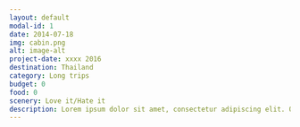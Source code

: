 ```yaml
---
layout: default
modal-id: 1
date: 2014-07-18
img: cabin.png
alt: image-alt
project-date: xxxx 2016
destination: Thailand
category: Long trips
budget: 0
food: 0
scenery: Love it/Hate it
description: Lorem ipsum dolor sit amet, consectetur adipiscing elit. Quisque eget odio a ligula aliquet feugiat sit amet sed nisi. Donec pharetra at metus nec lacinia. Aenean egestas tristique mauris ac lacinia. Praesent hendrerit accumsan neque, nec facilisis tellus aliquet et. Aliquam porta auctor leo quis bibendum. Etiam molestie facilisis eleifend. Vivamus dui tortor, mollis et quam eu, sollicitudin laoreet quam. Sed sit amet est quam<br />Vestibulum augue ex, porttitor eu ipsum sed, facilisis facilisis eros. Phasellus eget nisi non justo tristique rhoncus ut id quam. Lorem ipsum dolor sit amet, consectetur adipiscing elit. Nunc placerat lacus dui, in tempus tellus finibus sit amet. Nullam ut sapien augue. Aliquam porta justo in ante iaculis, sit amet rhoncus augue vestibulum. Praesent vehicula ante augue, id efficitur urna auctor in. Maecenas lectus massa, pharetra quis mi sed, tempus fermentum neque. Duis dignissim pharetra justo, vitae tincidunt magna lobortis id. Quisque eleifend, ante eget mattis pulvinar, justo diam finibus felis, consequat feugiat massa diam a dui. Pellentesque vel dui ac magna imperdiet laoreet id sit amet urna. Duis vitae risus et est varius pharetra in vel justo. Quisque accumsan, nulla et congue porttitor, tortor quam tempus enim, non porta purus enim id nisi<br />Pellentesque orci risus, sollicitudin in turpis ut, aliquam vestibulum massa. Praesent hendrerit pellentesque molestie. Sed rutrum nisl suscipit efficitur aliquet. Lorem ipsum dolor sit amet, consectetur adipiscing elit. Fusce posuere nunc eget feugiat condimentum. Donec placerat ipsum ex, nec congue nisi aliquet in. Aliquam tincidunt nulla sit amet eros pharetra, a efficitur ipsum ultricies. Curabitur venenatis ornare lectus, ac sodales tellus viverra sed. Vestibulum ante ipsum primis in faucibus orci luctus et ultrices posuere cubilia Curae; Cras quis urna at felis hendrerit convallis a sed est<br />Pellentesque ullamcorper vehicula tellus. Nullam quis finibus augue. Praesent fringilla at arcu ut tincidunt. Sed eros arcu, dictum id nisi sit amet, convallis porttitor neque. Donec convallis elementum semper. Sed mollis facilisis metus nec tincidunt. Maecenas non eros sit amet lectus lacinia aliquet ac id metus. Vivamus a tortor at leo eleifend lobortis. In eget mauris dapibus, malesuada quam sed, dapibus nulla. Aenean pulvinar sapien in neque imperdiet placerat. Cras non ultrices enim<br />Curabitur cursus ante eget magna porttitor vulputate. Nam at vestibulum lectus. Etiam consequat orci tincidunt leo sodales sagittis. Sed a nunc varius, blandit leo ut, ornare ligula. Etiam a mauris ac ex egestas sodales. Aenean vestibulum mi id purus rhoncus fringilla eu ut mauris. Cras metus ipsum, venenatis quis blandit quis, sollicitudin eget dolor. Vestibulum a lectus orci. Cras et mauris est<br />Morbi a commodo tortor. In sit amet orci nec nibh tempor porta. Fusce lorem turpis, fermentum non interdum non, lacinia id ipsum. Ut molestie nec purus a finibus. Cras scelerisque ullamcorper ante id dapibus. Cras facilisis eget magna nec volutpat. Donec purus magna, sodales ornare facilisis ornare, rhoncus vel augue. Proin congue nisl efficitur purus gravida, ut suscipit magna lobortis. Aliquam placerat vel felis maximus fringilla. Praesent nec ex quam<br />Ut ac luctus justo. Curabitur volutpat suscipit urna. Mauris at molestie risus, feugiat dapibus velit. Aenean non dignissim leo. Fusce eu erat a urna facilisis porta in sed odio. Nam varius porta eros eget iaculis. Sed fermentum, libero at congue fringilla, ante lacus commodo lacus, vel volutpat dui odio ac ex. Maecenas lobortis convallis tincidunt. Vestibulum semper, turpis eget eleifend ornare, justo libero volutpat nulla, in lacinia tortor quam at elit. Aliquam in convallis dui. Vivamus iaculis mauris lorem, sit amet euismod ligula semper in<br />Nullam accumsan sollicitudin luctus. Proin varius lorem et ornare tristique. Morbi tincidunt rutrum sapien in consequat. Proin mattis pharetra posuere. Ut diam enim, mollis nec ornare eu, egestas et metus. Fusce in ornare elit, vitae eleifend nunc. Integer sollicitudin euismod mi, malesuada mattis massa fermentum eu<br />Aenean sodales dapibus ligula a ullamcorper. Sed porta dapibus sem et porta. Nullam in enim eu dui scelerisque luctus vel at arcu. Proin pharetra bibendum leo, sed eleifend turpis semper volutpat. Nullam laoreet faucibus lacus non pretium. Cras vehicula tortor ornare, ultricies nulla id, sodales ex. Lorem ipsum dolor sit amet, consectetur adipiscing elit<br />Aliquam hendrerit suscipit sodales. Etiam consequat sem fringilla, blandit lacus at, tincidunt odio. Sed vel nisi facilisis, efficitur orci quis, porta nunc. Fusce sit amet lectus at enim posuere consectetur. Vivamus condimentum sem quis lorem interdum fermentum. Vestibulum et diam aliquet, fringilla nibh sed, facilisis arcu. Morbi neque lacus, gravida eget laoreet ut, fermentum vitae metus. Praesent id lacus ac ex tempus convallis nec sit amet ligula.
---
```

